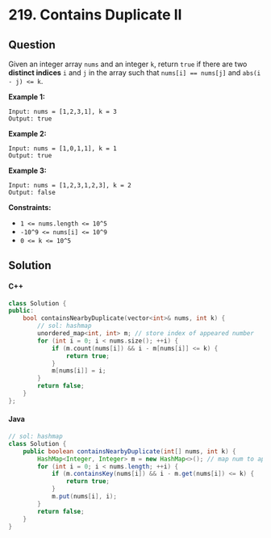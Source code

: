 # 219. Contains Duplicate II

## Question

Given an integer array `nums` and an integer `k`, return `true` if there are two **distinct indices** `i` and `j` in the array such that `nums[i] == nums[j]` and `abs(i - j) <= k`.

**Example 1:**

```
Input: nums = [1,2,3,1], k = 3
Output: true
```

**Example 2:**

```
Input: nums = [1,0,1,1], k = 1
Output: true
```

**Example 3:**

```
Input: nums = [1,2,3,1,2,3], k = 2
Output: false
```

**Constraints:**

* `1 <= nums.length <= 10^5`
* `-10^9 <= nums[i] <= 10^9`
* `0 <= k <= 10^5`

## Solution

#### C++

```cpp
class Solution {
public:
    bool containsNearbyDuplicate(vector<int>& nums, int k) {
        // sol: hashmap
        unordered_map<int, int> m; // store index of appeared number
        for (int i = 0; i < nums.size(); ++i) {
            if (m.count(nums[i]) && i - m[nums[i]] <= k) {
                return true;
            }
            m[nums[i]] = i;
        }
        return false;
    }
};
```

#### Java

```java
// sol: hashmap
class Solution {
    public boolean containsNearbyDuplicate(int[] nums, int k) {
        HashMap<Integer, Integer> m = new HashMap<>(); // map num to appeared index
        for (int i = 0; i < nums.length; ++i) {
            if (m.containsKey(nums[i]) && i - m.get(nums[i]) <= k) {
                return true;
            }
            m.put(nums[i], i);
        }
        return false;
    }
}
```
